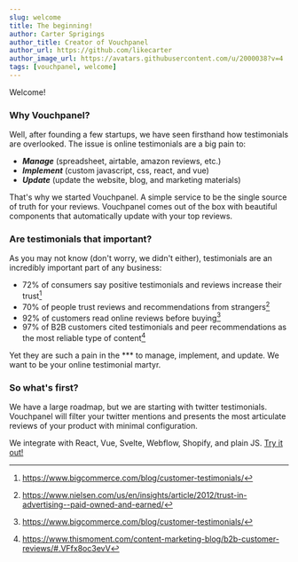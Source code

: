 ```yaml
---
slug: welcome
title: The beginning!
author: Carter Sprigings
author_title: Creator of Vouchpanel
author_url: https://github.com/likecarter
author_image_url: https://avatars.githubusercontent.com/u/2000038?v=4
tags: [vouchpanel, welcome]
---
```


Welcome!

### Why Vouchpanel?

Well, after founding a few startups, we have seen firsthand how testimonials are overlooked. The issue is online testimonials are a big pain to:

- **_Manage_** (spreadsheet, airtable, amazon reviews, etc.)
- **_Implement_** (custom javascript, css, react, and vue)
- **_Update_** (update the website, blog, and marketing materials)

That's why we started Vouchpanel. A simple service to be the single source of truth for your reviews. Vouchpanel comes out of the box with beautiful components that automatically update with your top reviews.

### Are testimonials that important?

As you may not know (don't worry, we didn't either), testimonials are an incredibly important part of any business:

- 72% of consumers say positive testimonials and reviews increase their trust[^1]
- 70% of people trust reviews and recommendations from strangers[^2]
- 92% of customers read online reviews before buying[^3]
- 97% of B2B customers cited testimonials and peer recommendations as the most reliable type of content[^4]

Yet they are such a pain in the \*\*\* to manage, implement, and update. We want to be your online testimonial martyr.

### So what's first?

We have a large roadmap, but we are starting with twitter testimonials. Vouchpanel will filter your twitter mentions and presents the most articulate reviews of your product with minimal configuration.

We integrate with React, Vue, Svelte, Webflow, Shopify, and plain JS. [Try it out!](https://app.vouchpanel.com/)

[^1]: https://www.bigcommerce.com/blog/customer-testimonials/
[^2]: https://www.nielsen.com/us/en/insights/article/2012/trust-in-advertising--paid-owned-and-earned/
[^3]: https://www.bigcommerce.com/blog/customer-testimonials/
[^4]: https://www.thismoment.com/content-marketing-blog/b2b-customer-reviews/#.VFfx8oc3evV
